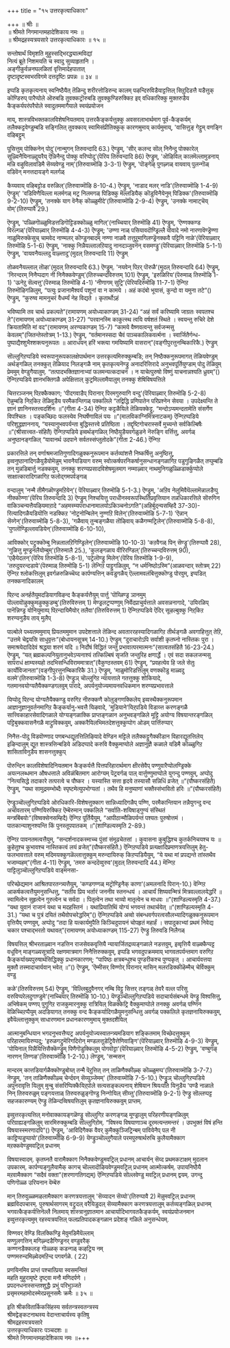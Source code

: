 +++
title = "१५ उत्तरकृत्याधिकारः"

+++
॥ श्रीः ॥  
॥ श्रीमते निगमान्तमहादेशिकाय नमः ॥  
॥ श्रीमद्रहस्यत्रयसारे उत्तरकृत्याधिकारः ॥ १५ ॥  

सन्तोषार्थं विमृशति मुहुस्सद्भिरद्ध्यात्मविद्यां  
नित्यं ब्रूते निशमयति च स्वादु सुव्याहृतानि ।  
अङ्गीकुर्वन्ननघलळितां वृत्तिमादेहपातात्  
दृष्टादृष्टस्वभरविगमे दत्तदृष्टिः प्रपन्नः ॥ ३४ ॥

इप्पडि कृतकृत्यनाय् स्वनिष्ठैयैत् तॆळिन्दु शरीरत्तोडिरुन्द कालम् पऴन्दिरुविडैयाट्टत्तिल् सिऱुदिडत्तै यडैत्तुक् कॊण्डिरुप् पारैप्पोले ऒरुबडि तुवक्कट्रॊरुबडि तुवक्कुण्डिरुक्किऱ इव् वधिकारिक्कु मुक्तरुडैय कैङ्कर्यपरंपरैपोले स्वादुतममागैयाले स्वयंप्रयोजन

माय्, शास्त्रविभक्तकालविशेषनियतमाय् उत्तरकैङ्कर्यत्तुक्कु अवसरलाभार्थमाग पूर्व-कैङ्कर्यम् तलैक्कट्टवेण्डुम्बडि सङ्गिलित् तुवक्काय् स्वामिसंप्रीतिक्कुक् कारणमुमाय् कार्यमुमाय्, 'वासित्तुङ् गेट्टुम् वणङ्गि वऴिबट्टुम्

पूसित्तुम् पोक्किनेन् पोदु'(नान्मुगन् तिरुवन्दादि 63.) ऎण्ड्रुम्, 'सीर् कलन्द सॊल् निनैन्दु पोक्कारेल् सूऴ्विनैयिनाऴ्दुयरैय् ऎन्निनैन्दु पोक्कु वरिप्पोदु'(पॆरिय तिरुवन्दादि 86) ऎण्ड्रुम्, 'ऒऴिविल् कालमॆल्लामुडनाय् मन्नि वऴुविलावडिमै सॆय्यवेण्डु नाम्'(तिरुवाय्मॊऴि 3-3-1) ऎण्ड्रुम्, 'पॊङ्गेऴ् पुगऴ्गळ् वायवाय् पुलन्गॊळ् वडिवॆन् मनत्तदायङ्गे मलर्गळ्

कैय्यवाय् वऴिबट्टोड वरुळिल्'(तिरुवाय्मॊऴि 8-10-4.) ऎण्ड्रुम्, 'नाडाद मलर् नाडि'(तिरुवाय्मॊऴि 1-4-9) ऎण्ड्रुम्' 'वडिविणैयिल्ला मलर्मगळ् मट्र निलमगळ् पिडिक्कु मॆल्लडियैक् कॊडुविनैयेनुम् पिडिक्क'(तिरुवाय्मॊऴि 9-2-10) ऎण्ड्रुम्, 'तनक्के याग वॆनैक् कॊळ्ळुमीदे'(तिरुवाय्मॊऴि 2-9-4) ऎण्ड्रुम्, 'उनक्के नामाट्चॆय् वोम्'(तिरुप्पावै 29.)

ऎण्ड्रुम्, 'पळ्ळिगॊळ्ळुमिडत्तडिगॊट्टिडक्कॊळ्ळु मागिल्'(नाच्चियार् तिरुमॊऴि 41) ऎण्ड्रुम्, 'ऎण्णक्कण्ड विरल्गळ्'(पॆरियाऴ्वार् तिरुमॊऴि 4-4-3) ऎण्ड्रुम्; 'उण्णा नाळ् पसियावदॊण्ड्रिल्लै योवादे नमो नारणावॆण्ड्रॆण्णा नाळुमिरुक्कॆसुच् चामवेद नाण्मलर् कॊण्डुनबादम् नण्णा नाळवै तत्तुऱुमागिलण्ड्रॆनक्कवै पट्टिनि नाळे'(पॆरियाऴ्वार् तिरुमॊऴि 5-1-6) ऎण्ड्रुम्, 'नाक्कु निन्नैयल्लालऱियादु नानदञ्जुवनॆन् वसमण्ड्रु'(पॆरियाऴ्वार् तिरुमॊऴि 5-1-1) ऎण्ड्रुम्, 'वायवनैयल्लदु वाऴ्त्तादु'(मुदल् तिरुवन्दादि 11) ऎण्ड्रुम्

तोळवनैयल्लाल् तॊऴा'(मुदल् तिरुवन्दादि 63.) ऎण्ड्रुम्. 'नयवेन् पिऱर् पॊरुळै'(मुदल् तिरुवन्दादि 64) ऎण्ड्रुम्, 'निरन्दरम् निनैप्पदाग नी निनैक्कवेण्डुम्'(तिरुच्चन्दविरुत्तम् 101) ऎण्ड्रुम्, 'इरुळिरिय'(पॆरुमाळ् तिरुमॊऴि 1-1) 'ऊनेऱु सॆल्वत्तु'(पॆरुमाळ् तिरुमॊऴि 4-1) 'नीणागम् सुट्रि'(पॆरियदिरुमॊऴि 11-7-1) ऎन्गिऱ तिरुमॊऴिगळिलुम्, “पत्युः प्रजानामैश्वर्यं पशूनां वा न कामये । अहं कदंबो भूयासं, कुन्दो वा यमुना तटे”() ऎण्ड्रुम्, “कुरुष्व मामनुचरं वैधर्म्यं नेह विद्यते । कृतार्थोऽहं

भविष्यामि तव चार्थः प्रकल्पते”(रामायणम् अयोध्याकाण्डम् 31-24) “अहं सर्वं करिष्यामि जाग्रतः स्वपतश्च ते”(रामायणम् अयोध्याकाण्डम् 31-27) “परवानस्मि काकुत्स्थ त्वयि वर्षशतं स्थिते । स्वयन्तु रुचिरे देशे क्रियतामिति मां वद”(रामायणम् अरण्यकाण्डम् 15-7) “कामये वैष्णवत्वन्तु सर्वजन्मसु केवलम्”(जितन्तेस्तोत्रम् 1-13.) ऎण्ड्रुम्, “वर्तमानस्सदा चैवं पाञ्चकालिकवर्त्मना । स्वार्जितैर्गन्ध- पुष्पाद्यैश्शुभैश्शक्त्यनुरूपतः ॥ आराधयन् हरिं भक्त्या गमयिष्यामि वासरान्”(वङ्गीपुरत्तुनम्बिकारिकै.) ऎण्ड्रुम्

सॊल्लुगिऱप्पडिये स्वरूपानुरूपकालक्षेपार्थमान उत्तरकृत्यमिरुक्कुम्बडि; तन् निष्ठैक्कनुरूपमागत् तॆळियवेण्डुम् अर्थङ्गळिल् तनक्कुत् तॆळियाद निलङ्गळै नाम् कृतकृत्यनॆण्ड्रु अनादरित्तिरादे अनुभवपूर्तियुण्डाम् पोदु तॆळिवुम् प्रेममुम् वेण्डुगैयालुम्. “तत्पादभक्तिज्ञानाभ्यां फलमन्यत्कदाचन । न याचेत्पुरुषो विष्णुं याचनान्नश्यति ध्रुवम्”() ऎन्गिऱप्पडिये ज्ञानभक्तिगळै अपेक्षित्ताल् कुट्रमिल्लामैयालुम् तनक्कु शेषिविषयत्तिले

चित्तरञ्जनम् पिऱक्कैक्काग; 'पीदगवाडैप् पिरानार् पिरमगुरुवागि वन्दु'(पॆरियाऴ्वार् तिरुमॊऴि 5-2-8) ऎन्नुम्बडि निऱ्‌किऱ तॆळिवुडैय परमैकान्तिगळ् पक्कलिले “तद्विद्धि प्रणिपातेन परिप्रश्नेन सेवया । उपदेक्ष्यन्ति ते ज्ञानं ज्ञानिनस्तत्त्वदर्शिनः ॥”(गीता 4-34) ऎन्गिऱ कट्टळैयिले तॆळियक्केट्टु, “मन्दोऽप्यमन्दतामेति संसर्गेण विपश्चितः । पङ्कच्छिदः फलस्येव निघर्षेणाविलं पयः ॥”(मालविकाग्निमित्रनाटकम्) ऎन्गिऱप्पडिये परिशुद्धज्ञाननाय्, “यस्यानुभवपर्यन्ता बुद्धिस्तत्त्वे प्रतिष्ठिता । तद्दृष्टिगोचरास्सर्वे मुच्यन्ते सर्वकिल्बिषैः ॥”(श्रीसात्त्वत-संहितै) ऎन्गिऱप्पडिये इव्वर्थङ्गळिल् निष्ठैयुडैयवर्गळुडने नॆरुङ्गि वर्त्तित्तु, अवर्गळ् अनुष्ठानङ्गळिल् “यावानर्थ उदपाने सर्वतस्संप्लुतोदके”(गीता 2-46.) ऎन्गिऱ

प्रकारत्तिले तन् वर्णाश्रमजातिगुणादिगळुक्कनुरूपमान कर्तव्यांशत्तै निष्कर्षित्तु अनुष्ठित्तु, इव्वनुष्ठानादिगळैयुडैयोमॆन्नुम् भावनैयडियाग वरुम् स्वोत्कर्षपरनिकर्षानुसन्धानङ्गळागिऱ पडुगुऴिगळैत् तप्पुम्बडि तन् मुन्नडिबार्त्तु नडक्कवुम्, तनक्कु शरण्यप्रसादविशेषमूलमाग नम्माऴ्वार् नाथमुनिगळुळ्ळिडार्क्कुप्पोले साक्षात्कारादिगळागिऱ फलोद्गमपर्वङ्गळ्

वन्दालुम् 'नन्मै तीमैगळॊण्ड्रुमऱियेन्'( पॆरियाऴ्वार् तिरुमॊऴि 5-1-3.) ऎण्ड्रुम्, 'अऱिव नेलुमिवैयॆल्लामॆन्नालडैप्पु नीक्कॊण्णा'(पॆरिय तिरुवन्दादि 3) ऎण्ड्रुम् निश्चयित्तु पराधीनस्वरूपस्थितिप्रवृत्तियान तन्नधिकारत्तिले सॊरुगिन वाकिञ्चन्यत्तैयऴियमाऱादे “अहमस्म्यपराधानामालयोऽकिञ्चनोऽगति”(अहिर्बुद्न्यसम्हिदै 37-30)-रित्यादिगळैयडियॊत्ति नडक्किऱ 'नोट्रनोन्बिलेन् नुण्णऱि विलेन्'(तिरुवाय्मॊऴि 5-7-1) 'ऎन्नान् सॆय्गेन्'(तिरुवाय्मॊऴि 5-8-3), 'गळैवाय् तुन्बङ्गळैया तॊऴिवाय् कळैगण्मट्रिलेन्'(तिरुवाय्मॊऴि 5-8-8), 'पुगलॊण्ड्रिल्लावडियेन्'(तिरुवाय्मॊऴि 6-10-10),

आविक्कोर् पट्रुक्कॊम्बु निन्नलालऱिगिण्ड्रिलेन्'(तिरुवाय्मॊऴि 10-10-3) 'कऱवैगळ् पिन् सॆण्ड्रु'(तिरुप्पावै 28), 'गुळित्तु मूण्ड्रनलैयोम्बुम्'(तिरुमालै 25.), 'कुलङ्गळाय वीरिरण्डिल्'(तिरुच्चन्दविरुत्तम् 90), 'एऴैयेदलन्'(पॆरिय तिरुमॊऴि 5-8-1), 'पट्रेलॊण्ड्रु मिलेन्'(पॆरिय तिरुमॊऴि 1-9-9), 'तरुदुयरन्दडाये'(पॆरुमाळ् तिरुमॊऴि 5-1) लॆन्गिऱ पाट्टुगळिलुम्, “न धर्मनिष्ठोऽस्मि”(आळवन्दार् स्तोत्रम् 22) ऎन्गिऱ श्लोकत्तिलुम् इवर्गळरुळिच्चॆय्द कार्पण्यत्तिन् कवडुगळैय् ऎल्लामवलंबित्तुक्कॊण्डु पोरवुम्, इप्पडित् तनक्कनादिकालम्

पिऱन्द अनर्हतैयुमदडियागविऴन्द कैङ्कर्यत्तैयुम् पार्त्तु 'पॊय्न्निण्ड्र ञानमुम् पॊल्लावॊऴुक्कुमऴुक्कुडम्बु'(तिरुविरुत्तम् 1) मॆण्ड्रलट्रप्पण्णुम् निर्वेदप्राचुर्यत्ताले अवसन्ननागादे, 'उयिरळिप् पानॆन्निण्ड्र योनियुमाय्प् पिऱन्दायिमैयोर् तलैवा'(तिरुविरुत्तम् 1) ऎन्गिऱप्पडिये ऎदिर् सूऴल्बुक्कु निऱ्‌किऱ शरण्यनुडैय ताय् मुलैप्

पाल्बोले पथ्यतममुमाय् प्रियतममुमान उपदेशत्ताले तॆळिन्द अवताररहस्यादिगळागिऱ तीर्थङ्गळै अवगाहित्तुत् तेऱि, “उत्तमे चेद्वयसि साधुवृत्तः”(बोधायनसूत्रम् 14-10.) ऎण्ड्रुम् “दुराचारोऽपि सर्वाशी कृतघ्नो नास्तिकः पुरा । समाश्रयेदादिदेवं श्रद्धया शरणं यदि ॥ निर्दोषं विद्धितं जन्तुं प्रभावात्परमात्मनः”(सात्वतसंहितै 16-23-24.) ऎण्ड्रुम्, “यत् ब्रह्मकल्पनियुतानुभवेऽप्यनाश्यं तत्किल्बिषं सृजति जन्तुरिह क्षणार्द्धे । एवं सदा सकलजन्मसु सापराधं क्षाम्यस्यहो तदभिसन्धिविराममात्रात्”(वैकुण्ठस्तवम् 61) ऎण्ड्रुम्, “प्रवहत्येव हि जले सेतुः कार्योविजानता”(वङ्गीपुरत्तुनम्बिकारिकै 31.) ऎण्ड्रुम्, 'माळुमोरिडत्तिलुम् वणक्कॊडु माळ्वदु वलमे'(तिरुवाय्मॊऴि 1-3-8) ऎण्ड्रुञ् चॊल्लुगिऱ न्यायत्ताले गतत्तुक्कु शोकियादे, गतमानवयोग्यतैयैक्कण्डगलवुम् पारादे, अपर्यनुयोज्यमायनवधिकमान शरण्यप्रभावत्ताले

यिप्पोदु पिऱन्द योग्यतैयैक्कण्डु वरुगिऱ नीरुक्कणै कोलुङ्गणक्किलेय् इव्वस्थैक्कनुरूपमान आज्ञानुज्ञानुवर्तनमागिऱ कैङ्कर्यानु-भवत्तै यिऴवादे, 'मुडियाने'यिऱ्‌पडिये विडाय्त्त करणङ्गळै सात्त्विकाहारसेवादिगळाले योग्यङ्गळाक्कि प्राप्तङ्गळान अनुभवङ्गळिले मूट्टि अयोग्य विषयान्तरङ्गळिल् पट्टिबुक्कवासनैगळै माट्रुविक्कवुम्, अक्करैयिलभिमतदेशत्तुक्कुप्पोग ओडम् पार्त्तिरुप्पार्

निनैत्त-पोदु विडवॊण्णाद पणबन्धद्यूतत्तिलिऴियादे वेण्डिन मट्टिले तलैक्कट्टुगैक्कीडान विहारद्यूतत्तिलेय् इऴिन्दालुम् द्यूत शास्त्रत्तिन्बडिये अडिदप्पादे करुवि वैक्कुमाप्पोले अज्ञानुज्ञै कळाले यडिमै कॊळ्ळुगिऱ शासिताविनुडैय शासनत्तुक्कुप्

पॊरुन्दिन कालविशेषादिनियतमान कैङ्कर्यत्तै पित्तपरिहारार्थमाग क्षीरसेवैप् पण्णुवारैप्पोलण्ड्रिक्के अयत्नलब्धमान औषधत्ताले अविळंबितमाग आरोग्यम् पॆट्रवर्गळ् पाल् वार्त्तुण्णुमाप्पोले युगन्दु पण्णवुम्, अप्पोदु “नित्यसिद्धे तदाकारे तत्परत्वे च पौष्कर । यस्यास्ति सत्ता हृदये तस्यासौ सन्निधिं व्रजेत् ॥”(पौष्करसंहितै) ऎण्ड्रुम्, “यथा सामुद्रमम्भोब्दैः स्पृष्टमेत्युपभोग्यतां । तथैव हि मनुष्याणां भक्तैस्संभावितो हरिः ॥”(पौष्करसंहितै)

ऎण्ड्रुञ्चॊल्लुगिऱप्पडिये ओरधिकारि-विशेषत्तुक्काग सान्निध्यादिगळैप् पण्णि, परमैकान्तियान तन्नैयुगन्दु वन्द अर्चावतारम् पण्णियिरुक्किऱ ऎम्बॆरुमान् पक्कलिले “सर्वाति-शयिषाड्गुण्यं संस्थितं मन्त्रबिंबयोः”(विष्वक्सेनसम्हिदै) ऎन्गिऱ पूर्तियैयुम्, “आपीठान्मौळिपर्यन्तं पश्यतः पुरुषोत्तमं । पातकान्याशुनश्यन्ति किं पुनस्तूपपातकम् ॥”(शाण्डिल्यस्मृति 2-89.)

ऎन्गिऱ पावनतमत्वत्तैयुम्, “सन्दर्शनादकस्माच्च पुंसां संमूढचेतसां । कुवासना कुबुद्धिश्च कुतर्कनिचयश्च यः ॥ कुहेतुश्च कुभावश्च नास्तिकत्वं लयं व्रजेत्”(पौष्करसंहितै.) ऎन्गिऱप्पडिये प्रत्यक्षादिप्रमाणत्रयत्तिलुम् हेतु-फलभावत्ताले वरुम् मदिमयक्कुगळॆल्लात्तुक्कुम् मरुन्दायिरुक् किऱप्पडियैयुम्, “ये यथा मां प्रपद्यन्ते तांस्तथैव भजाम्यहम्”(गीता 4-11) ऎण्ड्रुम्, 'तमरु कन्ददॆव्वुरुव'(मुदल् तिरुवन्दादि 44.) मॆन्गिऱ पाट्टिलुञ्चॊल्लुगिऱप्पडिये वाङ्मनसा-

परिच्छेद्यमान आश्रितपारतन्त्र्यत्तैयुम्, 'कण्डगण्गळ् मट्रॊण्ड्रिनैक् काणा'(अमलनादि पिरान्-10.) वॆन्गिऱ आकर्षकत्वत्तैयुमनुसन्धित्तु, “सतीव प्रिय भर्तारं जननीव स्तनन्धयं । आचार्यं शिष्यवन्मित्रं मित्रवल्लालयेद्धरिं ॥ स्वामित्वेन सुहृत्वेन गुरुत्वेन च सर्वदा । पितृत्वेन तथा भाव्यो मातृत्वेन च माधवः ॥”(शाण्डिल्यस्मृति 4-37.) “यथा युवानं राजानं यथा च मदहस्तिनं । यथाप्रियातिथिं योग्यं भगवन्तं तथार्चयेत् ॥”(शाण्डिल्यस्मृति 4-31.) “यथा च पुत्रं दयितं तथैवोपचरेद्धरिम्”() ऎन्गिऱप्पडिये अव्वो संबन्धवर्गपरत्वसौलभ्यादिगळुक्कनुरूपमान वृत्तियैप् पण्णवुम्, अप्पोदु “तदा हि यत्कार्यमुपैति किञ्चिदुपायनं चोपहृतं महार्हं । सपादुकाभ्यां प्रथमं निवेद्य चकार पश्चाद्भरतो यथावत्”(रामायणम् अयोध्याकाण्डम् 115-27) ऎण्ड्रु तिरुवडि निलैगळ्

विषयत्तिल् श्रीभरताऴ्वान नडत्तिन राजसेवकवृत्तियै न्यायार्जितद्रव्यङ्गळाले नडत्तवुम्, इव्वृत्तियै वाऴ्क्कैप्पट्ट वधूविन् माङ्गळ्यसूत्रादि रक्षणमात्रमाग निनैत्तिरुक्कवुम्, इप्पडि भगवदुपक्रममाय् भागवतपर्यन्तमाग वरुगिऱ कैङ्कर्याख्यपुरुषार्थसिद्धिक्कु प्रधानकारणम्; “पापिष्ठः क्षत्रबन्धुश्च पुण्डरीकश्च पुण्यकृत् । आचार्यवत्तया मुक्तौ तस्मादाचार्यवान् भवेत् ॥”() ऎण्ड्रुम्, 'ऎम्मीसर् विण्णोर् पिरानार् मासिन् मलरडिक्कीऴॆम्मैच् चेर्विक्कुम् वण्डु

कळे'(तिरुविरुत्तम् 54) ऎण्ड्रुम्, 'विल्लिबुदुवैनगर् नम्बि विट्टु सित्तर् तङ्गळ् तेवरै वल्ल परिसु वरुविप्परेलदुगाण्डुमे'(नाच्चियार् तिरुमॊऴि 10-10.) यॆण्ड्रुञ्चॊल्लुगिऱप्पडिये सदाचार्यसंबन्धमे यॆण्ड्रु विश्वसित्तु, अभिषेकम् पण्णप् पुगुगिऱ राजकुमारनुक्कु रात्रियिल् विळक्केट्रि वैक्कुमाप्पोले तनक्कु अवर्गळ् पण्णिन वॆळिच्चिऱप्पैयुम् अदडियागत् तनक्कु वन्द कैङ्कर्यादिगळैयुमनुसन्धित्तु अवर्गळ् पक्कलिले कृतज्ञनायिरुक्कवुम्, इवैयॆल्लात्तुक्कुम् साधारणमान प्रधानकारणमुमाय् मुक्तदशैयिल्

आत्मानुबन्धियान भगदनुभवत्तैप्पट्र अपर्यनुयोज्यस्वातन्त्र्यमडियाग शङ्कितमाम् विच्छेदत्तुक्कुम् परिहारमायिरुप्पदु; 'इरुळगट्रुमॆरिगदिरोन् मण्डलत्तूडेट्रिवैत्तेणिवाङ्गि'(पॆरियाऴ्वार् तिरुमॊऴि 4-9-3) यॆण्ड्रुम्, 'पोयिनाल् पिन्नैयित्तिसैक्कॆण्ड्रुम् पिणैगॊडुक्किलुम् पोगवॊट्टा'(पॆरियाऴ्वार् तिरुमॊऴि 4-5-2) ऎण्ड्रुम्, 'वण्बुगऴ् नारणन् तिण्गऴ'(तिरुवाय्मॊऴि 1-2-10.) लॆण्ड्रुम्, 'सन्मसन्

मान्दरम् कात्तडियार्गळैक्कॊण्डुबोय्त् तन्मै पॆऱुत्तित् तन् ताळिणैक्कीऴ्क् कॊळ्ळुमप्प'(तिरुवाय्मॊऴि 3-7-7.) नॆण्ड्रुम्, 'तन् ताळिणैक्कीऴ्च् चेर्न्दवन् सॆय्युञ्जेमम्' (तिरुवाय्मॊऴि 7-5-10.)  ऎण्ड्रुञ् चॊल्लुगिऱप्पडिये अपुनरावृत्ति यिलुम् मुन्बु संसरिप्पिक्कैयिऱ्‌पोले सत्यसङ्कल्पनाय् शेषियान श्रियःपति यिनुडैय 'पण्डै नाळाले निन् तिरुवरुळुम् पङ्गयत्ताळ् तिरुवरुळुङ्गॊण्डु निन्गोयिल् सीय्त्तु'(तिरुवाय्मॊऴि 9-2-1) ऎण्ड्रु सॊल्लप्पट्ट सहजकारुण्यम् ऎण्ड्रु तॆळिन्दव्विषयत्तिलुम् कृतज्ञनायिरुक्कवुम् प्राप्तम्.

इव्वुत्तरकृत्यत्तिल् मनोवाक्कायङ्गळॆण्ड्रु सॊल्लुगिऱ करणङ्गळ् मूण्ड्रालुम् परिहरणीयङ्गळिलुम् परिग्राह्यङ्गळिलुम् सारमिरुक्कुम्बडि सॊल्लुगिऱोम्. “विषस्य विषयाणाञ्च दूरमत्यन्तमन्तरं । उपभुक्तं विषं हन्ति विषयास्स्मरणादपि”() ऎण्ड्रुम्, 'आविदिगैक्क वैवर् कुमैक्कुञ्जिट्रिन्बम् पावियेनैप् पल नी काट्टिप्पडुप्पायो'(तिरुवाय्मॊऴि 6-9-9) यॆण्ड्रुञ्चॊल्लुगैयाले परमपुरुषार्थरुचि कुलैयामैक्काग मऱक्कवेण्डुमवट्रिल् प्रधानम्

विषयास्वादम्. कृतघ्नतै वारामैक्काग निनैक्कवेण्डुमवट्रिल् प्रधानम् आचार्यन् सॆय्द प्रथमकटाक्षम् मुदलान उपकारम्. कार्पण्यङ्गुलैयामैक् कागच् चॊल्लादॊऴियवेण्डुमवट्रिल् प्रधानम् आत्मोत्कर्षम्. उपायनिष्ठैयै मऱवामैक्काग “सदैवं वक्ता”(शरणागतिगद्यम्) ऎन्गिऱप्पडिये सॊल्लवेण्डु मवट्रिल् प्रधानम् द्वयम्. उगन्दु पणिगॊळ्ळ उरियनान वॆम्बॆरु

मान् तिरुवुळ्ळमऴलामैक्काग करणत्रयत्तालुम् 'सॆय्यादन सॆय्यो'(तिरुप्पावै 2) मॆन्नुमवट्रिल् प्रधानम् ब्रह्मविदपचारम्. पुरुषार्थसागरम् वट्रुदल् वरैयिडुदल् सॆय्यामैक्काग करणत्रयत्तालुम् कर्तव्यङ्गळिल् प्रधानम् भगवत्कैङ्कर्यत्तिनॆल्लै निलमाय् शास्त्रानुज्ञातमान आचार्यादिभागवतकैङ्कर्यम्, स्वयंप्रयोजनमान इव्वुत्तरकृत्यमुम् रहस्यत्रयत्तिल् फलप्रतिपादकङ्गळान प्रदेशङ् गळिले अनुसन्धेयम्.

विण्णवर् वेण्डि विलक्किण्ड्रि मेवुमडिमैयॆल्लाम्  
मण्णुलगत्तिन् मगिऴ्न्दडैगिण्ड्रनर् वण्डुवरैक्  
कण्णनडैक्कलङ् गॊळ्ळक् कडन्गळ् कऴट्रिय नम्  
पण्णमरुन्दमिऴ्वेदमऱिन्द पगवर्गळे. ( 22)  

प्रणयिनमिव प्राप्तं पश्चात्प्रिया स्वसमन्वितं  
महति मुहुरामृष्टे दृष्ट्वा मनौ मणिदर्पणे ।  
प्रपदनधनास्सन्तश्शुद्धैः प्रभुं परिभुञ्जते  
प्रसृमरमहामोदस्मेरप्रसूनसमैः क्रमैः ॥ ३५ ॥  

इति श्रीकवितार्किकसिंहस्य सर्वतन्त्रस्वतन्त्रस्य  
श्रीमद्वेङ्कटनाथस्य वेदान्ताचार्यस्य कृतिषु  
श्रीमद्रहस्यत्रयसारे  
उत्तरकृत्याधिकारः पञ्चदशः ॥  
श्रीमते निगमान्तमहादेशिकाय नमः ॥+++
